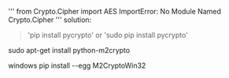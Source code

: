 
'''
from Crypto.Cipher import AES
ImportError: No Module Named Crypto.Cipher
'''
solution:
> 'pip install pycrypto' or 'sudo pip install pycrypto'


sudo apt-get install python-m2crypto

windows
pip install --egg M2CryptoWin32
